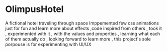 # OlimpusHotel
A fictional hotel traveling through space
Imppemented few css animations just for fun and learn more about effects ,code inspired from others , took it , experimented with it , with the values and properties , learning what each of them actually do , looking forward to learn more , this project's sole porpouse is for experimenting with UI/UX
